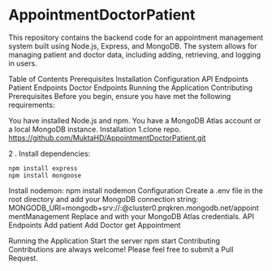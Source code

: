 # AppointmentDoctorPatient

This repository contains the backend code for an appointment management system built using Node.js, Express, and MongoDB. The system allows for managing patient and doctor data, including adding, retrieving, and logging in users.

Table of Contents
Prerequisites
Installation
Configuration
API Endpoints
Patient Endpoints
Doctor Endpoints
Running the Application
Contributing
Prerequisites
Before you begin, ensure you have met the following requirements:

You have installed Node.js and npm.
You have a MongoDB Atlas account or a local MongoDB instance.
Installation
1.clone repo.
https://github.com/MuktaHD/AppointmentDoctorPatient.git

2 . Install dependencies:

    npm install express
    npm install mongoose
Install nodemon:
    npm install nodemon
Configuration
Create a .env file in the root directory and add your MongoDB connection string:
    MONGODB_URI=mongodb+srv://<username>:<password>@cluster0.prqkren.mongodb.net/appointmentManagement
Replace and with your MongoDB Atlas credentials.
API Endpoints
Add patient
Add Doctor
get Appointment

Running the Application
Start the server
    npm start
Contributing
Contributions are always welcome! Please feel free to submit a Pull Request.
